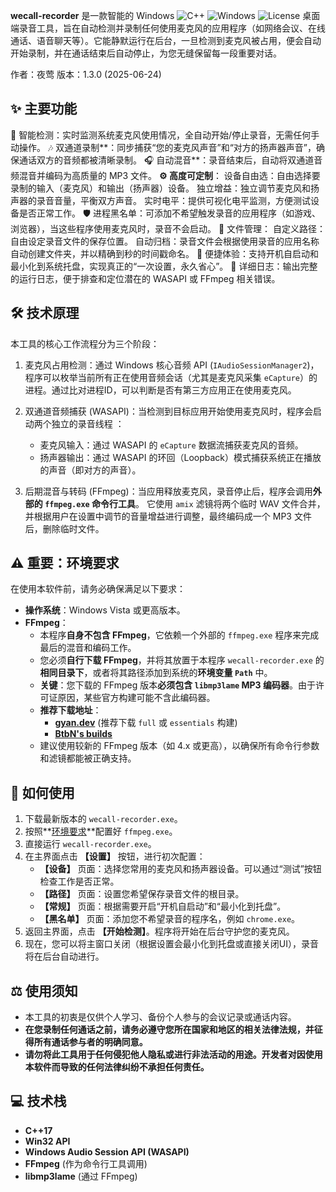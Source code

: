 **wecall-recorder** 是一款智能的 Windows 
![C++](https://img.shields.io/badge/c++-17-blue.svg) ![Windows](https://img.shields.io/badge/platform-Windows-0078D6.svg) ![License](https://img.shields.io/badge/license-MIT-green.svg)
桌面端录音工具，旨在自动检测并录制任何使用麦克风的应用程序（如网络会议、在线通话、语音聊天等）。它能静默运行在后台，一旦检测到麦克风被占用，便会自动开始录制，并在通话结束后自动停止，为您无缝保留每一段重要对话。

作者：夜莺 
版本：1.3.0 (2025-06-24) 

## ✨ 主要功能

🎤 智能检测：实时监测系统麦克风使用情况，全自动开始/停止录音，无需任何手动操作。 
🎶 双通道录制**：同步捕获“您的麦克风声音”和“对方的扬声器声音”，确保通话双方的音频都被清晰录制。 
🎧 自动混音**：录音结束后，自动将双通道音频混音并编码为高质量的 MP3 文件。 
**⚙️ 高度可定制**：
设备自由选：自由选择要录制的输入（麦克风）和输出（扬声器）设备。 
独立增益：独立调节麦克风和扬声器的录音音量，平衡双方声音。 
实时电平：提供可视化电平监测，方便测试设备是否正常工作。 
🛡️ 进程黑名单：可添加不希望触发录音的应用程序（如游戏、浏览器），当这些程序使用麦克风时，录音不会启动。 
📂 文件管理：
 自定义路径：自由设定录音文件的保存位置。 
自动归档：录音文件会根据使用录音的应用名称自动创建文件夹，并以精确到秒的时间戳命名。 
🚀 便捷体验：支持开机自启动和最小化到系统托盘，实现真正的“一次设置，永久省心”。 
📄 详细日志：输出完整的运行日志，便于排查和定位潜在的 WASAPI 或 FFmpeg 相关错误。 

## 🛠️ 技术原理

本工具的核心工作流程分为三个阶段：

1. 麦克风占用检测：通过 Windows 核心音频 API (`IAudioSessionManager2`)，程序可以枚举当前所有正在使用音频会话（尤其是麦克风采集 `eCapture`）的进程。通过比对进程ID，可以判断是否有第三方应用正在使用麦克风。 

2.  双通道音频捕获 (WASAPI)：当检测到目标应用开始使用麦克风时，程序会启动两个独立的录音线程 ：
    - 麦克风输入：通过 WASAPI 的 `eCapture` 数据流捕获麦克风的音频。 
    - 扬声器输出：通过 WASAPI 的环回（Loopback）模式捕获系统正在播放的声音（即对方的声音）。 
  

3.  后期混音与转码 (FFmpeg)：当应用释放麦克风，录音停止后，程序会调用**外部的 `ffmpeg.exe` 命令行工具**。 它使用 `amix` 滤镜将两个临时 WAV 文件合并，并根据用户在设置中调节的音量增益进行调整，最终编码成一个 MP3 文件后，删除临时文件。 

## ⚠️ 重要：环境要求

在使用本软件前，请务必确保满足以下要求：

- **操作系统**：Windows Vista 或更高版本。
- **FFmpeg**：
    - 本程序**自身不包含 FFmpeg**，它依赖一个外部的 `ffmpeg.exe` 程序来完成最后的混音和编码工作。
    - 您必须**自行下载 FFmpeg**，并将其放置于本程序 `wecall-recorder.exe` 的**相同目录下**，或者将其路径添加到系统的**环境变量 `Path`** 中。
    - **关键**：您下载的 FFmpeg 版本**必须包含 `libmp3lame` MP3 编码器**。由于许可证原因，某些官方构建可能不含此编码器。
    - **推荐下载地址**：
        - **[gyan.dev](https://gyan.dev/ffmpeg/builds/)** (推荐下载 `full` 或 `essentials` 构建)
        - **[BtbN's builds](https://github.com/BtbN/FFmpeg-Builds/releases)**
    - 建议使用较新的 FFmpeg 版本（如 4.x 或更高），以确保所有命令行参数和滤镜都能被正确支持。

## 🚀 如何使用

1.  下载最新版本的 `wecall-recorder.exe`。
2.  按照**[环境要求](#️-重要环境要求)**配置好 `ffmpeg.exe`。
3.  直接运行 `wecall-recorder.exe`。
4.  在主界面点击 **【设置】** 按钮，进行初次配置：
    - **【设备】** 页面：选择您常用的麦克风和扬声器设备。可以通过“测试”按钮检查工作是否正常。
    - **【路径】** 页面：设置您希望保存录音文件的根目录。
    - **【常规】** 页面：根据需要开启“开机自启动”和“最小化到托盘”。
    - **【黑名单】** 页面：添加您不希望录音的程序名，例如 `chrome.exe`。
5.  返回主界面，点击 **【开始检测】**。程序将开始在后台守护您的麦克风。
6.  现在，您可以将主窗口关闭（根据设置会最小化到托盘或直接关闭UI），录音将在后台自动进行。

## ⚖️ 使用须知

- 本工具的初衷是仅供个人学习、备份个人参与的会议记录或通话内容。 
- **在您录制任何通话之前，请务必遵守您所在国家和地区的相关法律法规，并征得所有通话参与者的明确同意。** 
- **请勿将此工具用于任何侵犯他人隐私或进行非法活动的用途。开发者对因使用本软件而导致的任何法律纠纷不承担任何责任。** 

## 💻 技术栈

- **C++17**
- **Win32 API**
- **Windows Audio Session API (WASAPI)**
- **FFmpeg** (作为命令行工具调用)
- **libmp3lame** (通过 FFmpeg)

